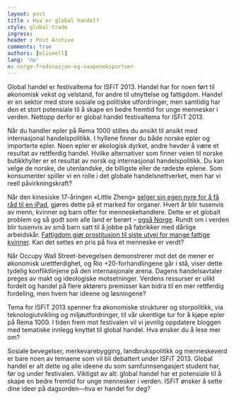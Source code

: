 ```yaml
---
layout: post
title : Hva er global handel?
style: global-trade
ingress: 
header : Post Archive
comments: true
authors: [eliseell]
lang: 'no'
n: norge-fredsnasjon-og-vaapeneksportoer
---
```


Global handel er festivaltema for ISFiT 2013. Handel har for noen ført til økonomisk vekst og velstand, for andre til utnyttelse og fattigdom. Handel er en sektor med store sosiale og politiske utfordringer, men samtidig har den et stort potensiale til å skape en bedre fremtid for unge mennesker i verden. Nettopp derfor er global handel festivaltema for ISFiT 2013.


Når du handler epler på Rema 1000 stilles du ansikt til ansikt med internasjonal handelspolitikk. I hyllene finner du både norske epler og importerte epler. Noen epler er økologisk dyrket, andre hevder å være et resultat av rettferdig handel. Hvilke alternativer som finner veien til norske butikkhyller er et resultat av norsk og internasjonal handelspolitikk. Du kan velge de norske, de utenlandske, de billigste eller de rødeste eplene. Som konsumenter spiller vi en rolle i det globale handelsnettverket, men har vi reell påvirkningskraft?


Når den kinesiske 17-åringen «Little Zheng» [selger sin egen nyre for å få råd til en iPad][1], gjøres dette på et marked for organer. Hvert år blir tusenvis av menn, kvinner og barn offer for menneskehandlere. Dette er et globalt problem og så godt som alle land er berørt – [også Norge][2]. Rundt om i verden blir tusenvis av små barn satt til å jobbe på fabrikker med dårlige arbeidskår. [Fattigdom gjør prostitusjon til siste utvei for mange fattige kvinner][3]. Kan det settes en pris på hva et menneske er verdt?


Når Occupy Wall Street-bevegelsen demonstrerer mot det de mener er økonomisk urettferdighet, og Rio +20-forhandlingene går i stå, viser dette tydelig konfliktlinjene på den internasjonale arena. Dagens handelsavtaler preges av makt og ideologiske motsetninger. Verdens ressurser er ulikt fordelt og handel på flere aktørers premisser kan bidra til en mer rettferdig fordeling, men hvem har ideene og løsningene?


Tema for ISFiT 2013 spenner fra økonomiske strukturer og storpolitikk, via teknologiutvikling og miljøutfordringer, til vår ukentlige tur for å kjøpe epler på Rema 1000. I tiden frem mot festivalen vil vi jevnlig oppdatere bloggen med tematiske innlegg knyttet til global handel. Hva ønsker du å lese mer om?


Sosiale bevegelser, merkevarebygging, landbrukspolitikk og menneskeverd er bare noen av temaene som vil bli debattert under ISFiT 2013. Global handel er alt dette og alle ideene du som samfunnsengasjert student har, før og under festivalen. Viktigst av alt: global handel har et potensiale til å skape en bedre fremtid for unge mennesker i verden. ISFiT ønsker å sette dine ideer på dagsorden—hva er handel for deg?



[1]: <http://www.nrk.no/nyheter/1.7659228> "Kinesisk tenåring solgte sin egen nyre for en iPad - Nyheter - NRK Nyheter"
[2]: <http://www.unodc.org/unodc/en/human-trafficking/what-is-human-trafficking.html> "What is Human Trafficing?"
[3]: <http://prosentret.no/selgeren/> "Selgeren | Pro Senteret"
